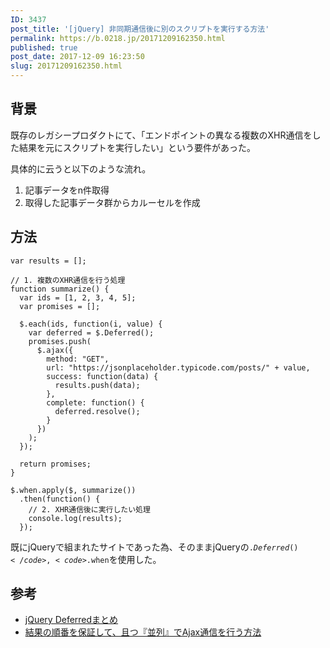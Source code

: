 ```yaml
---
ID: 3437
post_title: '[jQuery] 非同期通信後に別のスクリプトを実行する方法'
permalink: https://b.0218.jp/20171209162350.html
published: true
post_date: 2017-12-09 16:23:50
slug: 20171209162350.html
---
```

<h2>背景</h2>

既存のレガシープロダクトにて、「エンドポイントの異なる複数のXHR通信をした結果を元にスクリプトを実行したい」という要件があった。

具体的に云うと以下のような流れ。

<ol>
<li>記事データをn件取得</li>
<li>取得した記事データ群からカルーセルを作成</li>
</ol>

<!--more-->

<h2>方法</h2>

<pre><code class="language-javascript">var results = [];

// 1. 複数のXHR通信を行う処理
function summarize() {
  var ids = [1, 2, 3, 4, 5];
  var promises = [];

  $.each(ids, function(i, value) {
    var deferred = $.Deferred();
    promises.push(
      $.ajax({
        method: "GET",
        url: "https://jsonplaceholder.typicode.com/posts/" + value,
        success: function(data) {
          results.push(data);
        },
        complete: function() {
          deferred.resolve();
        }
      })
    );
  });

  return promises;
}

$.when.apply($, summarize())
  .then(function() {
    // 2. XHR通信後に実行したい処理
    console.log(results);
  });
</code></pre>

既にjQueryで組まれたサイトであった為、そのままjQueryの<code>$.Deferred()</code>,<code>$.when</code>を使用した。

<h2>参考</h2>

<ul>
<li><a href="https://qiita.com/hththt/items/9f193fc10b79cdeea903">jQuery Deferredまとめ</a></li>
<li><a href="https://qiita.com/YusukeHirao/items/bca14c5f2fe4026fd4d7">結果の順番を保証して、且つ『並列』でAjax通信を行う方法</a></li>
</ul>